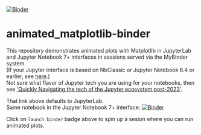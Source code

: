 [![Binder](https://mybinder.org/badge_logo.svg)](https://mybinder.org/v2/gh/fomightez/animated_matplotlib-binder/master?labpath=index.ipynb)

# animated_matplotlib-binder
This repository demonstrates animated plots with Matplotlib in JupyterLab and Jupyter Notebook 7+ interfaces in sessions served via the MyBinder system.   
(If your Jupyter interface is based on NbClassic or Jupyter Notebook 6.4 or earlier, see [here](https://github.com/fomightez/animated_matplotlib_classic-binder).)  
Not sure what flavor of Jupyter tech you are using for your notebooks, then see ['Quickly Navigating the tech of the Jupyter ecosystem post-2023'](https://gist.github.com/fomightez/e873947b502f70388d82644b17196279).  

That link above defaults to JupyterLab.  
Same notebook in the Jupyter Notebook 7+ interface:  [![Binder](https://mybinder.org/badge_logo.svg)](https://mybinder.org/v2/gh/fomightez/animated_matplotlib-binder/master?urlpath=index.ipynb)

Click on `launch binder` badge above to spin up a sesion where you can run animated plots.
